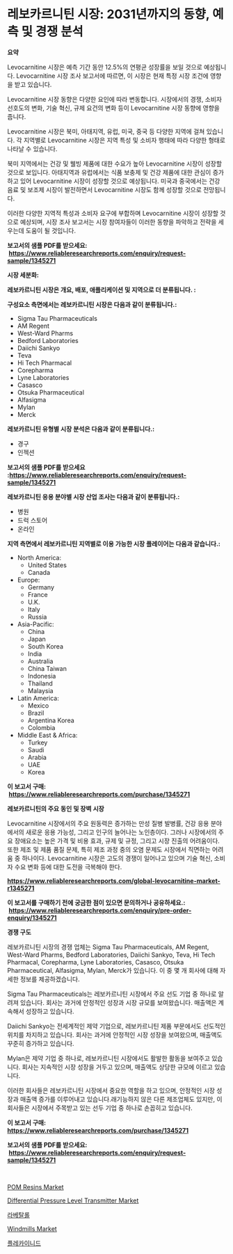 <p><h1>레보카르니틴 시장: 2031년까지의 동향, 예측 및 경쟁 분석</h1></p><p><strong>요약</strong></p>
<p><p>Levocarnitine 시장은 예측 기간 동안 12.5%의 연평균 성장률을 보일 것으로 예상됩니다. Levocarnitine 시장 조사 보고서에 따르면, 이 시장은 현재 특정 시장 조건에 영향을 받고 있습니다.</p><p>Levocarnitine 시장 동향은 다양한 요인에 따라 변동합니다. 시장에서의 경쟁, 소비자 선호도의 변화, 기술 혁신, 규제 요건의 변화 등이 Levocarnitine 시장 동향에 영향을 줍니다.</p><p>Levocarnitine 시장은 북미, 아태지역, 유럽, 미국, 중국 등 다양한 지역에 걸쳐 있습니다. 각 지역별로 Levocarnitine 시장은 지역 특성 및 소비자 행태에 따라 다양한 형태로 나타날 수 있습니다.</p><p>북미 지역에서는 건강 및 웰빙 제품에 대한 수요가 높아 Levocarnitine 시장이 성장할 것으로 보입니다. 아태지역과 유럽에서는 식품 보충제 및 건강 제품에 대한 관심이 증가하고 있어 Levocarnitine 시장이 성장할 것으로 예상됩니다. 미국과 중국에서는 건강 음료 및 보조제 시장이 발전하면서 Levocarnitine 시장도 함께 성장할 것으로 전망됩니다.</p><p>이러한 다양한 지역적 특성과 소비자 요구에 부합하며 Levocarnitine 시장이 성장할 것으로 예상되며, 시장 조사 보고서는 시장 참여자들이 이러한 동향을 파악하고 전략을 세우는데 도움이 될 것입니다.</p></p>
<p><strong>보고서의 샘플 PDF를 받으세요: &nbsp;<a href="https://www.reliableresearchreports.com/enquiry/request-sample/1345271">https://www.reliableresearchreports.com/enquiry/request-sample/1345271</a></strong></p>
<p><strong>시장 세분화:</strong></p>
<p><strong> 레보카르니틴 시장은 개요, 배포, 애플리케이션 및 지역으로 더 분류됩니다. :</strong></p>
<p><strong>구성요소 측면에서는 레보카르니틴 시장은 다음과 같이 분류됩니다.:</strong></p>
<p><ul><li>Sigma Tau Pharmaceuticals</li><li>AM Regent</li><li>West-Ward Pharms</li><li>Bedford Laboratories</li><li>Daiichi Sankyo</li><li>Teva</li><li>Hi Tech Pharmacal</li><li>Corepharma</li><li>Lyne Laboratories</li><li>Casasco</li><li>Otsuka Pharmaceutical</li><li>Alfasigma</li><li>Mylan</li><li>Merck</li></ul></p>
<p><strong> 레보카르니틴 유형별 시장 분석은 다음과 같이 분류됩니다.:</strong></p>
<p><ul><li>경구</li><li>인젝션</li></ul></p>
<p><strong>보고서의 샘플 PDF를 받으세요 :<a href="https://www.reliableresearchreports.com/enquiry/request-sample/1345271">https://www.reliableresearchreports.com/enquiry/request-sample/1345271</a></strong></p>
<p><strong> 레보카르니틴 응용 분야별 시장 산업 조사는 다음과 같이 분류됩니다.:</strong></p>
<p><ul><li>병원</li><li>드럭 스토어</li><li>온라인</li></ul></p>
<p><strong>지역 측면에서 레보카르니틴 지역별로 이용 가능한 시장 플레이어는 다음과 같습니다.:</strong></p>
<p><ul>
    <li>
        North America:
        <ul>
            <li>United States</li>
            <li>Canada</li>
        </ul>
    </li>
    <li>
        Europe:
        <ul>
            <li>Germany</li>
            <li>France</li>
            <li>U.K.</li>
            <li>Italy</li>
            <li>Russia</li>
        </ul>
    </li>
    <li>
        Asia-Pacific:
        <ul>
            <li>China</li>
            <li>Japan</li>
            <li>South Korea</li>
            <li>India</li>
            <li>Australia</li>
            <li>China Taiwan</li>
            <li>Indonesia</li>
            <li>Thailand</li>
            <li>Malaysia</li>
        </ul>
    </li>
    <li>
        Latin America:
        <ul>
            <li>Mexico</li>
            <li>Brazil</li>
            <li>Argentina Korea</li>
            <li>Colombia</li>
        </ul>
    </li>
    <li>
        Middle East & Africa:
        <ul>
            <li>Turkey</li>
            <li>Saudi</li>
            <li>Arabia</li>
            <li>UAE</li>
            <li>Korea</li>
        </ul>
    </li>
    </ul></p>
<p><strong>이 보고서 구매: &nbsp;<a href="https://www.reliableresearchreports.com/purchase/1345271">https://www.reliableresearchreports.com/purchase/1345271</a></strong></p>
<p><strong>레보카르니틴의 주요 동인 및 장벽 시장</strong></p>
<p><p>Levocarnitine 시장에서의 주요 원동력은 증가하는 만성 질병 발병률, 건강 응용 분야에서의 새로운 응용 가능성, 그리고 인구의 늘어나는 노인층이다. 그러나 시장에서의 주요 장애요소는 높은 가격 및 비용 효과, 규제 및 규정, 그리고 시장 진출의 어려움이다. 또한 제조 및 제품 품질 문제, 특히 제조 과정 중의 오염 문제도 시장에서 직면하는 어려움 중 하나이다. Levocarnitine 시장은 고도의 경쟁이 일어나고 있으며 기술 혁신, 소비자 수요 변화 등에 대한 도전을 극복해야 한다.</p></p>
<p><strong><a href="https://www.reliableresearchreports.com/global-levocarnitine-market-r1345271">https://www.reliableresearchreports.com/global-levocarnitine-market-r1345271</a></strong></p>
<p><strong>이 보고서를 구매하기 전에 궁금한 점이 있으면 문의하거나 공유하세요.: &nbsp;<a href="https://www.reliableresearchreports.com/enquiry/pre-order-enquiry/1345271">https://www.reliableresearchreports.com/enquiry/pre-order-enquiry/1345271</a></strong></p>
<p><strong>경쟁 구도</strong></p>
<p><p>레보카르니틴 시장의 경쟁 업체는 Sigma Tau Pharmaceuticals, AM Regent, West-Ward Pharms, Bedford Laboratories, Daiichi Sankyo, Teva, Hi Tech Pharmacal, Corepharma, Lyne Laboratories, Casasco, Otsuka Pharmaceutical, Alfasigma, Mylan, Merck가 있습니다. 이 중 몇 개 회사에 대해 자세한 정보를 제공하겠습니다.</p><p>Sigma Tau Pharmaceuticals는 레보카르니틴 시장에서 주요 선도 기업 중 하나로 알려져 있습니다. 회사는 과거에 안정적인 성장과 시장 규모를 보여왔습니다. 매출액은 계속해서 성장하고 있습니다.</p><p>Daiichi Sankyo는 전세계적인 제약 기업으로, 레보카르니틴 제품 부문에서도 선도적인 위치를 차지하고 있습니다. 회사는 과거에 안정적인 시장 성장을 보여왔으며, 매출액도 꾸준히 증가하고 있습니다.</p><p>Mylan은 제약 기업 중 하나로, 레보카르니틴 시장에서도 활발한 활동을 보여주고 있습니다. 회사는 지속적인 시장 성장을 거두고 있으며, 매출액도 상당한 규모에 이르고 있습니다.</p><p>이러한 회사들은 레보카르니틴 시장에서 중요한 역할을 하고 있으며, 안정적인 시장 성장과 매출액 증가를 이루어내고 있습니다.래기능하지 않은 다른 제조업체도 있지만, 이 회사들은 시장에서 주목받고 있는 선두 기업 중 하나로 손꼽히고 있습니다.</p></p>
<p><strong>이 보고서 구매: &nbsp; <a href="https://www.reliableresearchreports.com/purchase/1345271">https://www.reliableresearchreports.com/purchase/1345271</a></strong></p>
<p><strong>보고서의 샘플 PDF를 받으세요: &nbsp;<a href="https://www.reliableresearchreports.com/enquiry/request-sample/1345271">https://www.reliableresearchreports.com/enquiry/request-sample/1345271</a></strong><strong></strong></p>
<p>&nbsp;</p>
<p><p><a href="https://www.linkedin.com/pulse/pom-resins-market-centers-aspects-growth-share-opportunity-mm2me?trackingId=%2BsTpoMez8ZT%2BU51p0IOUkg%3D%3D">POM Resins Market</a></p><p><a href="https://github.com/mabutironaldo/Market-Research-Report-List-4/blob/main/differential-pressure-level-transmitter-market.md">Differential Pressure Level Transmitter Market</a></p><p><a href="https://github.com/Hubertstyenger6685/Market-Research-Report-List-1/blob/main/401911420150.md">라베탈롤</a></p><p><a href="https://view.publitas.com/reportprime-1/windmills-market-size-global-industry-overview-market-segmentation-and-forecast-2024-to-2031/">Windmills Market</a></p><p><a href="https://github.com/hxzi07639916/Market-Research-Report-List-1/blob/main/247265820149.md">플레카이니드</a></p></p>